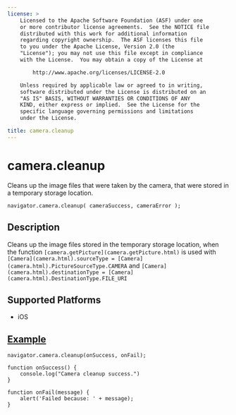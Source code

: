 ```yaml
---
license: >
    Licensed to the Apache Software Foundation (ASF) under one
    or more contributor license agreements.  See the NOTICE file
    distributed with this work for additional information
    regarding copyright ownership.  The ASF licenses this file
    to you under the Apache License, Version 2.0 (the
    "License"); you may not use this file except in compliance
    with the License.  You may obtain a copy of the License at

        http://www.apache.org/licenses/LICENSE-2.0

    Unless required by applicable law or agreed to in writing,
    software distributed under the License is distributed on an
    "AS IS" BASIS, WITHOUT WARRANTIES OR CONDITIONS OF ANY
    KIND, either express or implied.  See the License for the
    specific language governing permissions and limitations
    under the License.

title: camera.cleanup
---
```


camera.cleanup
=================

Cleans up the image files that were taken by the camera, that were stored in a temporary storage location.

    navigator.camera.cleanup( cameraSuccess, cameraError );

Description
-----------

Cleans up the image files stored in the temporary storage location, when the function `[camera.getPicture](camera.getPicture.html)` is used with  `[Camera](camera.html).sourceType = [Camera](camera.html).PictureSourceType.CAMERA` and `[Camera](camera.html).destinationType = [Camera](camera.html).DestinationType.FILE_URI`


Supported Platforms
-------------------

- iOS


[Example](../storage/storage.opendatabase.html)
-------------

    navigator.camera.cleanup(onSuccess, onFail); 

    function onSuccess() {
        console.log("Camera cleanup success.")
    }

    function onFail(message) {
        alert('Failed because: ' + message);
    }
